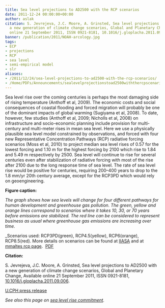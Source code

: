 ```yaml
---
title: Sea level projections to AD2500 with the RCP scenarios
date: 2011-12-24 00:00:00+00:00
author: aslak
citation: S. Jevrejeva, J.C. Moore, A. Grinsted, Sea level projections to AD2500 with
  a new generation of climate change scenarios, Global and Planetary Change, Available
  online 21 September 2011, ISSN 0921-8181, 10.1016/j.gloplacha.2011.09.006.
banner: /publication/2011/NOAH-arcology.jpg
tags:
- ECP
- projections
- RCP
- sea level
- semi-empirical model
- slr
aliases:
- /2011/12/24/sea-level-projections-to-ad2500-with-the-rcp-scenarios/
- /Home/PDFs/Announcements/sealevelprojectionstoad2500withthercpscenarios
---
```


Sea level rise over the coming centuries is perhaps the most damaging side of rising temperature (Anthoff et al, 2009). The economic costs and social consequences of coastal flooding and forced migration will probably be one of the dominant impacts of global warming (Sugiyama et al, 2008). To date, however, few studies (Anthoff et al, 2009; Nicholls et al, 2008) on infrastructure and socio-economic planning include provision for multi-century and multi-meter rises in mean sea level.  <!--more--> Here we use a physically plausible sea level model constrained by observations, and forced with four new Representative Concentration Pathways (RCP) radiative forcing scenarios (Moss et al, 2010) to project median sea level rises of 0.57 for the lowest forcing and 1.10 m for the highest forcing by 2100 which rise to 1.84 and 5.49 m respectively by 2500. Sea level will continue to rise for several centuries even after stabilization of radiative forcing with most of the rise after 2100 due to the long response time of sea level. The rate of sea level rise would be positive for centuries, requiring 200–400 years to drop to the 1.8 mm/yr 20th century average, except for the RCP3PD which would rely on geoengineering.

**Figure caption:**

_The graph shows how sea levels will change for four different pathways for human development and greenhouse gas pollution. The green, yellow and orange lines correspond to scenarios where it takes 10, 30, or 70 years before emissions are stabilized. The red line can be considered to represent business as usual where greenhouse gas emissions are increasing over time._

_Scenarios used: RCP3PD(green), RCP4.5(yellow), RCP6(orange), RCP8.5(red). More details on scenarios can be found at [IIASA](https://www.iiasa.ac.at/web-apps/tnt/RcpDb/dsd?Action=htmlpage&page=welcome) and at [mmaltes rcp page](https://www.pik-potsdam.de/~mmalte/rcps/)</a>.  [PDF](/pdf/Jevrejeva-gloplacha11-sl2500-rcp.pdf)



**Citation:**

S. Jevrejeva, J.C. Moore, A. Grinsted, Sea level projections to AD2500 with a new generation of climate change scenarios, Global and Planetary Change, Available online 21 September 2011, ISSN 0921-8181, [10.1016/j.gloplacha.2011.09.006](https://dx.doi.org/10.1016/j.gloplacha.2011.09.006).

[U.CPH press release](https://www.eurekalert.org/pub_releases/2011-10/uoc-slw101711.php)

_See also this page on [sea level rise commitment](/Home/Miscellaneous-Debris/threeviewsonsealevelcommitment)._